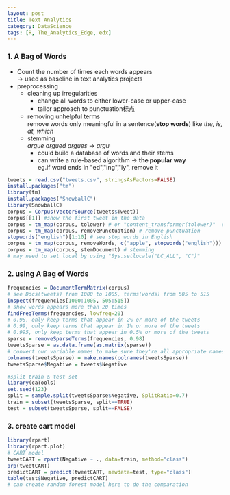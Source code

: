 ```yaml
---
layout: post
title: Text Analytics
category: DataScience
tags: [R, The_Analytics_Edge, edx]
---
```



### 1. A Bag of Words
- Count the number of times each words appears  
	-> used as baseline in text analytics projects
- preprocessing
	+ cleaning up irregularities  
		- change all words to either lower-case or upper-case
		- tailor approach to punctuation标点
	+ removing unhelpful terms  
		remove words only meaningful in a sentence(**stop words**) like *the, is, at, which*
	+ stemming  
	*argue  argued  argues*  -> *argu*
		- could build a database of words and their stems
		- can write a rule-based algorithm -> **the popular way**  
		eg.if word ends in "ed","ing","ly", remove it

```r
tweets = read.csv("tweets.csv", stringsAsFactors=FALSE)
install.packages("tm")
library(tm)
install.packages("SnowballC")
library(SnowballC)
corpus = Corpus(VectorSource(tweets$Tweet))
corpus[[1]] #show the first tweet in the data
corpus = tm_map(corpus, tolower) # or "content_transformer(tolower)"  change to lower-case
corpus = tm_map(corpus, removePunctuation) # remove punctuation
stopwords("english")[1:10] # see stop words in English
corpus = tm_map(corpus, removeWords, c("apple", stopwords("english")))
corpus = tm_map(corpus, stemDocument) # stemming
# may need to set local by using "Sys.setlocale("LC_ALL", "C")"
```

### 2. using A Bag of Words

```r
frequencies = DocumentTermMatrix(corpus)
# see Docs(tweets) from 1000 to 1005, terms(words) from 505 to 515
inspect(frequencies[1000:1005, 505:515])
# show words appears more than 20 times  
findFreqTerms(frequencies, lowfreq=20) 
# 0.98, only keep terms that appear in 2% or more of the tweets
# 0.99, only keep terms that appear in 1% or more of the tweets
# 0.995, only keep terms that appear in 0.5% or more of the tweets
sparse = removeSparseTerms(frequencies, 0.98) 
tweetsSparse = as.data.frame(as.matrix(sparse))
# convert our variable names to make sure they're all appropriate names
colnames(tweetsSparse) = make.names(colnames(tweetsSparse)) 
tweetsSparse$Negative = tweets$Negative

#split train & test set
library(caTools)
set.seed(123)
split = sample.split(tweetsSparse$Negative, SplitRatio=0.7)
train = subset(tweetsSparse, split==TRUE)
test = subset(tweetsSparse, split==FALSE)
```

### 3. create cart model
```r
library(rpart)
library(rpart.plot)
# CART model
tweetCART = rpart(Negative ~ ., data=train, method="class")
prp(tweetCART)
predictCART = predict(tweetCART, newdata=test, type="class")
table(test$Negative, predictCART)
# can create random forest model here to do the comparation
```




